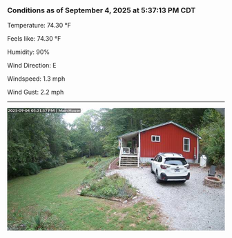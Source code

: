 ### Conditions as of September 4, 2025 at 5:37:13 PM CDT 

Temperature: 74.30 &deg;F

Feels like: 74.30 &deg;F

Humidity: 90%

Wind Direction: E

Windspeed: 1.3 mph

Wind Gust: 2.2 mph

---

<img src="./images/latest.jpeg"/>

